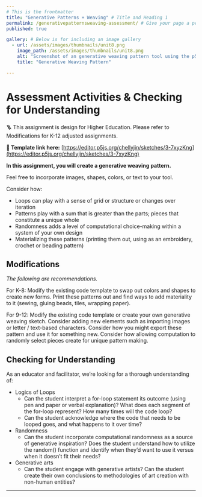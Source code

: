```yaml
---
# This is the frontmatter
title: "Generative Patterns + Weaving" # Title and Heading 1
permalink: /generativepatternsweaving-assessment/ # Give your page a permalink
published: true

gallery: # Below is for including an image gallery
  - url: /assets/images/thumbnails/unit8.png
    image_path: /assets/images/thumbnails/unit8.png
    alt: "Screenshot of an generative weaving pattern tool using the p5.js web editor"
    title: "Generative Weaving Pattern"

---
```


# Assessment Activities & Checking for Understanding

🪜 This assignment is design for Higher Education. Please refer to Modifications for K-12 adjusted assignments.

**🔗 Template link here:** [https://editor.p5js.org/chellyjin/sketches/3-7xyzKng](https://editor.p5js.org/chellyjin/sketches/3-7xyzKng) 

**In this assignment, you will create a generative weaving pattern.**

Feel free to incorporate images, shapes, colors, or text to your tool. 

Consider how:

- Loops can play with a sense of grid or structure or changes over iteration
- Patterns play with a sum that is greater than the parts; pieces that constitute a unique whole
- Randomness adds a level of computational choice-making within a system of your own design
- Materializing these patterns (printing them out, using as an embroidery, crochet or beading pattern)

## Modifications

*The following are recommendations.*

For K-8: Modify the existing code template to swap out colors and shapes to create new forms. Print these patterns out and find ways to add materiality to it (sewing, gluing beads, tiles, wrapping paper).

For 9-12: Modify the existing code template or create your own generative weaving sketch. Consider adding new elements such as importing images or letter / text-based characters. Consider how you might export these pattern and use it for something new. Consider how allowing computation to randomly select pieces create for unique pattern making.  

## Checking for Understanding

As an educator and facilitator, we’re looking for a thorough understanding of:

- Logics of Loops
    - Can the student interpret a for-loop statement its outcome (using pen and paper or verbal explanation)? What does each segment of the for-loop represent? How many times will the code loop?
    - Can the student acknowledge where the code that needs to be looped goes, and what happens to it over time?
- Randomness
    - Can the student incorporate computational randomness as a source of generative inspiration? Does the student understand how to utilize the random() function and identify when they’d want to use it versus when it doesn’t fit their needs?
- Generative arts
    - Can the student engage with generative artists? Can the student create their own conclusions to methodologies of art creation with non-human entities?

---
